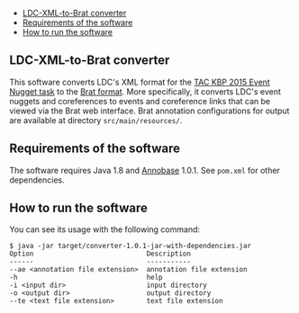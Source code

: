 <!-- START doctoc generated TOC please keep comment here to allow auto update -->
<!-- DON'T EDIT THIS SECTION, INSTEAD RE-RUN doctoc TO UPDATE -->

- [LDC-XML-to-Brat converter](#ldc-xml-to-brat-converter)
- [Requirements of the software](#requirements-of-the-software)
- [How to run the software](#how-to-run-the-software)

<!-- END doctoc generated TOC please keep comment here to allow auto update -->

## LDC-XML-to-Brat converter
This software converts LDC's XML format for the [TAC KBP 2015 Event Nugget task](http://cairo.lti.cs.cmu.edu/kbp/2015/event/) to the [Brat format](http://brat.nlplab.org/standoff.html).  More specifically, it converts LDC's event nuggets and coreferences to events and coreference links that can be viewed via the Brat web interface.  Brat annotation configurations for output are available at directory `src/main/resources/`.

## Requirements of the software
The software requires Java 1.8 and [Annobase](http://junaraki.net/software/annobase) 1.0.1.  See `pom.xml` for other dependencies.

## How to run the software
You can see its usage with the following command:
```
$ java -jar target/converter-1.0.1-jar-with-dependencies.jar
Option                            Description
------                            -----------
--ae <annotation file extension>  annotation file extension
-h                                help
-i <input dir>                    input directory
-o <output dir>                   output directory
--te <text file extension>        text file extension
```
